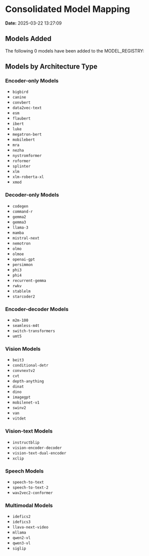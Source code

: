 # Consolidated Model Mapping

**Date:** 2025-03-22 13:27:09

## Models Added

The following 0 models have been added to the MODEL_REGISTRY:



## Models by Architecture Type

### Encoder-only Models

- `bigbird`
- `canine`
- `convbert`
- `data2vec-text`
- `esm`
- `flaubert`
- `ibert`
- `luke`
- `megatron-bert`
- `mobilebert`
- `mra`
- `nezha`
- `nystromformer`
- `roformer`
- `splinter`
- `xlm`
- `xlm-roberta-xl`
- `xmod`

### Decoder-only Models

- `codegen`
- `command-r`
- `gemma2`
- `gemma3`
- `llama-3`
- `mamba`
- `mistral-next`
- `nemotron`
- `olmo`
- `olmoe`
- `openai-gpt`
- `persimmon`
- `phi3`
- `phi4`
- `recurrent-gemma`
- `rwkv`
- `stablelm`
- `starcoder2`

### Encoder-decoder Models

- `m2m-100`
- `seamless-m4t`
- `switch-transformers`
- `umt5`

### Vision Models

- `beit3`
- `conditional-detr`
- `convnextv2`
- `cvt`
- `depth-anything`
- `dinat`
- `dino`
- `imagegpt`
- `mobilenet-v1`
- `swinv2`
- `van`
- `vitdet`

### Vision-text Models

- `instructblip`
- `vision-encoder-decoder`
- `vision-text-dual-encoder`
- `xclip`

### Speech Models

- `speech-to-text`
- `speech-to-text-2`
- `wav2vec2-conformer`

### Multimodal Models

- `idefics2`
- `idefics3`
- `llava-next-video`
- `mllama`
- `qwen2-vl`
- `qwen3-vl`
- `siglip`

